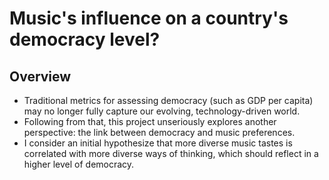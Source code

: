 # Music's influence on a country's democracy level?

## Overview
- Traditional metrics for assessing democracy (such as GDP per capita) may no longer fully capture our evolving, technology-driven world.
- Following from that, this project unseriously explores another perspective: the link between democracy and music preferences.
- I consider an initial hypothesize that more diverse music tastes is correlated with more diverse ways of thinking, which should reflect in a higher level of democracy.




